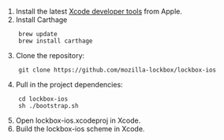 
1. Install the latest [Xcode developer tools](https://developer.apple.com/xcode/downloads/) from Apple.
2. Install Carthage
```
    brew update
    brew install carthage
```

3. Clone the repository:
```
    git clone https://github.com/mozilla-lockbox/lockbox-ios
```

4. Pull in the project dependencies:
```
    cd lockbox-ios
    sh ./bootstrap.sh
```

5. Open lockbox-ios.xcodeproj in Xcode.
6. Build the lockbox-ios scheme in Xcode.

